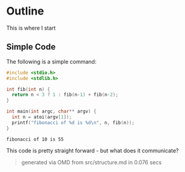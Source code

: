 # Outline

This is where I start

## Simple Code

The following is a simple command:

```c
#include <stdio.h>
#include <stdlib.h>

int fib(int n) {
  return n < 3 ? 1 : fib(n-1) + fib(n-2);
}

int main(int argc, char** argv) {
  int n = atoi(argv[1]);
  printf("fibonacci of %d is %d\n", n, fib(n));
}
```
```output
fibonacci of 10 is 55
```

This code is pretty straight forward - but what does it communicate?

> generated via OMD from src/structure.md in 0.076 secs
